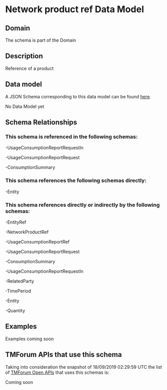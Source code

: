 # Network product ref Data Model

## Domain

The  schema is part of the  Domain

## Description

Reference of a product

## Data model

A JSON Schema corresponding to this data model can be found
[here](https://github.com/tmforum-rand/schemas/blob/master/Product/NetworkProductRef.schema.json).

No Data Model yet

## Schema Relationships

### This schema is referenced in the following schemas:

-UsageConsumptionReportRequestIn

-UsageConsumptionReportRequest

-ConsumptionSummary

### This schema references the following schemas directly:

-Entity

### This schema references directly or indirectly by the following schemas:

-EntityRef

-NetworkProductRef

-UsageConsumptionReportRef

-UsageConsumptionReportRequest

-ConsumptionSummary

-UsageConsumptionReportRequestIn

-RelatedParty

-TimePeriod

-Entity

-Quantity



## Examples

Examples coming soon

## TMForum APIs that use this schema

Taking into consideration the snapshot of 18/09/2019 02:29:59 UTC the list of [TMForum Open APIs](https://www.tmforum.org/open-apis/) that uses this schemas is:

Coming soon